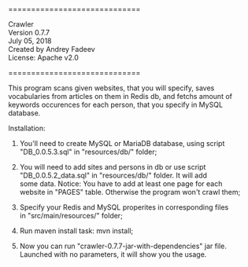 
=============================

Crawler  
Version 0.7.7  
July 05, 2018  
Created by Andrey Fadeev  
License: Apache v2.0  

=============================

This program scans given websites, that you will specify, saves   
vocabularies from articles on them in Redis db, and fetchs amount of  
keywords occurences for each person, that you specify in MySQL database.  

Installation:  

1) You'll need to create MySQL or MariaDB database, using script  
"DB_0.0.5.3.sql" in "resources/db/" folder;  

2) You will need to add sites and persons in db or use script  
"DB_0.0.5.2_data.sql" in "resources/db/" folder. It will add  
some data. Notice: You have to add at least one page for each  
website in "PAGES" table. Otherwise the program won't crawl them;  

3) Specify your Redis and MySQL properites in corresponding files  
in "src/main/resources/" folder;  

4) Run maven install task: mvn install;  

5) Now you can run "crawler-0.7.7-jar-with-dependencies" jar file.  
Launched with no parameters, it will show you the usage.  

